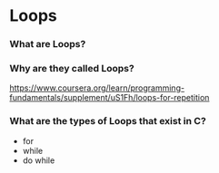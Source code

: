 # Loops

### What are Loops?

### Why are they called Loops?
https://www.coursera.org/learn/programming-fundamentals/supplement/uS1Fh/loops-for-repetition

### What are the types of Loops that exist in C?
- for
- while
- do while

